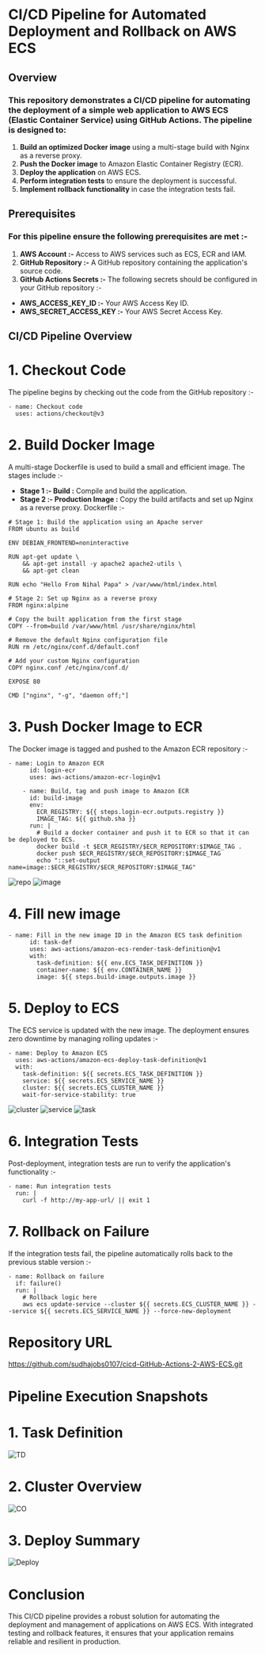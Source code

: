# CI/CD Pipeline for Automated Deployment and Rollback on AWS ECS
## Overview
### This repository demonstrates a CI/CD pipeline for automating the deployment of a simple web application to AWS ECS (Elastic Container Service) using GitHub Actions. The pipeline is designed to:

1. **Build an optimized Docker image** using a multi-stage build with Nginx as a reverse proxy.
2. **Push the Docker image** to Amazon Elastic Container Registry (ECR).
3. **Deploy the application** on AWS ECS.
4. **Perform integration tests** to ensure the deployment is successful.
5. **Implement rollback functionality** in case the integration tests fail.

## Prerequisites
### For this pipeline ensure the following prerequisites are met :-

1. **AWS Account :-** Access to AWS services such as ECS, ECR and IAM.
2. **GitHub Repository :-** A GitHub repository containing the application's source code.
3. **GitHub Actions Secrets :-** The following secrets should be configured in your GitHub repository :-
* **AWS_ACCESS_KEY_ID :-** Your AWS Access Key ID.
* **AWS_SECRET_ACCESS_KEY :-** Your AWS Secret Access Key.

## CI/CD Pipeline Overview
# 1. Checkout Code
The pipeline begins by checking out the code from the GitHub repository :-
```
- name: Checkout code
  uses: actions/checkout@v3
```
# 2. Build Docker Image
A multi-stage Dockerfile is used to build a small and efficient image. The stages include :-

* **Stage 1 :-  Build :** Compile and build the application.
* **Stage 2 :-  Production Image :** Copy the build artifacts and set up Nginx as a reverse proxy.
Dockerfile :-

```
# Stage 1: Build the application using an Apache server
FROM ubuntu as build

ENV DEBIAN_FRONTEND=noninteractive

RUN apt-get update \
    && apt-get install -y apache2 apache2-utils \
    && apt-get clean

RUN echo "Hello From Nihal Papa" > /var/www/html/index.html

# Stage 2: Set up Nginx as a reverse proxy
FROM nginx:alpine

# Copy the built application from the first stage
COPY --from=build /var/www/html /usr/share/nginx/html

# Remove the default Nginx configuration file
RUN rm /etc/nginx/conf.d/default.conf

# Add your custom Nginx configuration
COPY nginx.conf /etc/nginx/conf.d/

EXPOSE 80

CMD ["nginx", "-g", "daemon off;"]
```
# 3. Push Docker Image to ECR
The Docker image is tagged and pushed to the Amazon ECR repository :-
```
- name: Login to Amazon ECR
      id: login-ecr
      uses: aws-actions/amazon-ecr-login@v1

    - name: Build, tag and push image to Amazon ECR
      id: build-image
      env:
        ECR_REGISTRY: ${{ steps.login-ecr.outputs.registry }}
        IMAGE_TAG: ${{ github.sha }}
      run: |
        # Build a docker container and push it to ECR so that it can be deployed to ECS.
        docker build -t $ECR_REGISTRY/$ECR_REPOSITORY:$IMAGE_TAG .
        docker push $ECR_REGISTRY/$ECR_REPOSITORY:$IMAGE_TAG
        echo "::set-output name=image::$ECR_REGISTRY/$ECR_REPOSITORY:$IMAGE_TAG"
```
![repo](https://github.com/sudhajobs0107/cicd-GitHub-Actions-2-AWS-ECS/blob/main/images/repo.png)
![image](https://github.com/sudhajobs0107/cicd-GitHub-Actions-2-AWS-ECS/blob/main/images/image.png)
# 4. Fill new image
```
- name: Fill in the new image ID in the Amazon ECS task definition
      id: task-def
      uses: aws-actions/amazon-ecs-render-task-definition@v1
      with:
        task-definition: ${{ env.ECS_TASK_DEFINITION }}
        container-name: ${{ env.CONTAINER_NAME }}
        image: ${{ steps.build-image.outputs.image }}
```
# 5. Deploy to ECS
The ECS service is updated with the new image. The deployment ensures zero downtime by managing rolling updates :-
```
- name: Deploy to Amazon ECS
  uses: aws-actions/amazon-ecs-deploy-task-definition@v1
  with:
    task-definition: ${{ secrets.ECS_TASK_DEFINITION }}
    service: ${{ secrets.ECS_SERVICE_NAME }}
    cluster: ${{ secrets.ECS_CLUSTER_NAME }}
    wait-for-service-stability: true
```
![cluster](https://github.com/sudhajobs0107/cicd-GitHub-Actions-2-AWS-ECS/blob/main/images/cluster.png)
![service](https://github.com/sudhajobs0107/cicd-GitHub-Actions-2-AWS-ECS/blob/main/images/service.png)
![task](https://github.com/sudhajobs0107/cicd-GitHub-Actions-2-AWS-ECS/blob/main/images/task.png)
# 6. Integration Tests
Post-deployment, integration tests are run to verify the application's functionality :-
```
- name: Run integration tests
  run: |
    curl -f http://my-app-url/ || exit 1
```
# 7. Rollback on Failure
If the integration tests fail, the pipeline automatically rolls back to the previous stable version :-
```
- name: Rollback on failure
  if: failure()
  run: |
    # Rollback logic here
    aws ecs update-service --cluster ${{ secrets.ECS_CLUSTER_NAME }} --service ${{ secrets.ECS_SERVICE_NAME }} --force-new-deployment
```

# Repository URL
https://github.com/sudhajobs0107/cicd-GitHub-Actions-2-AWS-ECS.git

# Pipeline Execution Snapshots
# 1. Task Definition
![TD](https://github.com/sudhajobs0107/cicd-GitHub-Actions-2-AWS-ECS/blob/main/images/task-definition.png)
# 2. Cluster Overview
![CO](https://github.com/sudhajobs0107/cicd-GitHub-Actions-2-AWS-ECS/blob/main/images/cluster-overview.png)
# 3. Deploy Summary
![Deploy](https://github.com/sudhajobs0107/cicd-GitHub-Actions-2-AWS-ECS/blob/main/images/deploy-summary.png)
# Conclusion
This CI/CD pipeline provides a robust solution for automating the deployment and management of applications on AWS ECS. With integrated testing and rollback features, it ensures that your application remains reliable and resilient in production.
